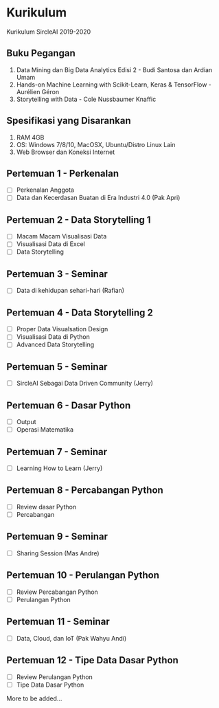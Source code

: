 # Kurikulum
Kurikulum SircleAI 2019-2020

## Buku Pegangan
1. Data Mining dan Big Data Analytics Edisi 2 - Budi Santosa dan Ardian Umam
2. Hands-on Machine Learning with Scikit-Learn, Keras & TensorFlow - Aurélien Géron
3. Storytelling with Data - Cole Nussbaumer Knaffic

## Spesifikasi yang Disarankan
1. RAM 4GB
2. OS: Windows 7/8/10, MacOSX, Ubuntu/Distro Linux Lain
3. Web Browser dan Koneksi Internet

## Pertemuan 1 - Perkenalan
- [ ] Perkenalan Anggota
- [ ] Data dan Kecerdasan Buatan di Era Industri 4.0 (Pak Apri)

## Pertemuan 2 - Data Storytelling 1
- [ ] Macam Macam Visualisasi Data
- [ ] Visualisasi Data di Excel
- [ ] Data Storytelling

## Pertemuan 3 - Seminar
- [ ] Data di kehidupan sehari-hari (Rafian)

## Pertemuan 4 - Data Storytelling 2
- [ ] Proper Data Visualsation Design
- [ ] Visualisasi Data di Python
- [ ] Advanced Data Storytelling

## Pertemuan 5 - Seminar
- [ ] SircleAI Sebagai Data Driven Community (Jerry)

## Pertemuan 6 - Dasar Python
- [ ] Output
- [ ] Operasi Matematika

## Pertemuan 7 - Seminar
- [ ] Learning How to Learn (Jerry)

## Pertemuan 8 - Percabangan Python
- [ ] Review dasar Python
- [ ] Percabangan

## Pertemuan 9 - Seminar
- [ ] Sharing Session (Mas Andre)

## Pertemuan 10 - Perulangan Python
- [ ] Review Percabangan Python
- [ ] Perulangan Python

## Pertemuan 11 - Seminar
- [ ] Data, Cloud, dan IoT (Pak Wahyu Andi)

## Pertemuan 12 - Tipe Data Dasar Python
- [ ] Review Perulangan Python
- [ ] Tipe Data Dasar Python

More to be added...
